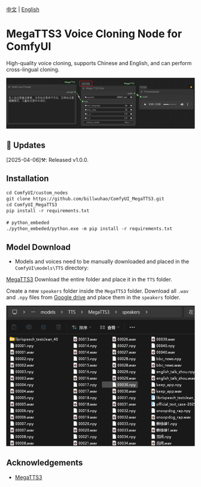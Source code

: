 [中文](README-CN.md) | [English](README.md)

# MegaTTS3 Voice Cloning Node for ComfyUI

High-quality voice cloning, supports Chinese and English, and can perform cross-lingual cloning.

![image](https://github.com/billwuhao/ComfyUI_MegaTTS3/blob/main/images/2025-04-06_13-52-57.png)

## 📣 Updates

[2025-04-06]⚒️: Released v1.0.0.

## Installation

```
cd ComfyUI/custom_nodes
git clone https://github.com/billwuhao/ComfyUI_MegaTTS3.git
cd ComfyUI_MegaTTS3
pip install -r requirements.txt

# python_embeded
./python_embeded/python.exe -m pip install -r requirements.txt
```

## Model Download

- Models and voices need to be manually downloaded and placed in the `ComfyUI\models\TTS` directory:

[MegaTTS3](https://huggingface.co/ByteDance/MegaTTS3/tree/main) Download the entire folder and place it in the `TTS` folder.

Create a new `speakers` folder inside the `MegaTTS3` folder. Download all `.wav` and `.npy` files from [Google drive](https://drive.google.com/drive/folders/1QhcHWcy20JfqWjgqZX1YM3I6i9u4oNlr) and place them in the `speakers` folder.

![image](https://github.com/billwuhao/ComfyUI_MegaTTS3/blob/main/images/2025-04-06_14-49-12.png)

## Acknowledgements

- [MegaTTS3](https://github.com/bytedance/MegaTTS3)
